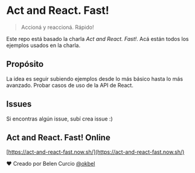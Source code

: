 # Act and React. Fast!
> Accioná y reaccioná. Rápido!

Este repo está basado la charla *Act and React. Fast!*. Acá están todos los ejemplos usados en la charla.

## Propósito
La idea es seguir subiendo ejemplos desde lo más básico hasta lo más avanzado. Probar casos de uso de la API de React.


## Issues
Si encontras algún issue, subí crea issue :)


## Act and React. Fast! Online

[https://act-and-react-fast.now.sh/](https://act-and-react-fast.now.sh/)

❤️ Creado por Belen Curcio [@okbel](http://twitter.com/okbel)
